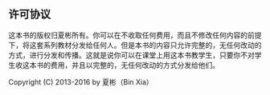 ## 许可协议

这本书的版权归夏彬所有。你可以在不收取任何费用，而且不修改任何内容的前提下，将这套系列教材分发给任何人。但是本书的内容只允许完整的，无任何改动的方式，进行分发和传播。这就是说你可以在课堂上用这本书教学生，只要你不对学生收这本书的费用，并且以完整的，无任何改动的方式分发给他们。

Copyright (C) 2013-2016 by 夏彬（Bin Xia）